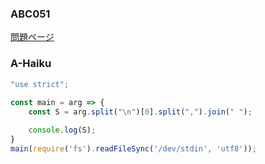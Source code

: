 ### ABC051
[問題ページ](https://atcoder.jp/contests/abc051/tasks)

### A-Haiku
```JavaScript
"use strict";
    
const main = arg => {
    const S = arg.split("\n")[0].split(",").join(" ");

    console.log(S);
}
main(require('fs').readFileSync('/dev/stdin', 'utf8'));

```
